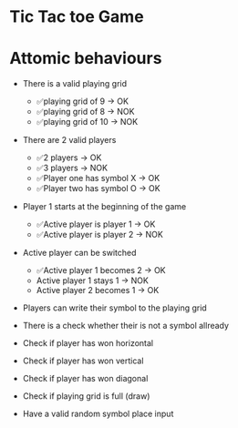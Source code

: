 # Tic Tac toe Game

# Attomic behaviours

- There is a valid playing grid
    - ✅playing grid of 9 -> OK
    - ✅playing grid of 8 -> NOK
    - ✅playing grid of 10 -> NOK

- There are 2 valid players
    - ✅2 players -> OK
    - ✅3 players -> NOK
    - ✅Player one has symbol X -> OK
    - ✅Player two has symbol O -> OK

- Player 1 starts at the beginning of the game
    - ✅Active player is player 1 -> OK
    - ✅Active player is player 2 -> NOK

- Active player can be switched
    - ✅Active player 1 becomes 2 -> OK
    - Active player 1 stays 1 -> NOK
    - Active player 2 becomes 1 -> OK

- Players can write their symbol to the playing grid

- There is a check whether their is not a symbol allready

- Check if player has won horizontal

- Check if player has won vertical

- Check if player has won diagonal

- Check if playing grid is full (draw)

- Have a valid random symbol place input